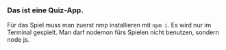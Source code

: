 ### Das ist eine Quiz-App.

Für das Spiel muss man zuerst nmp installieren mit `npm i`.
Es wird nur im Terminal gespielt.
Man darf nodemon fürs Spielen nicht benutzen, sondern node js.




